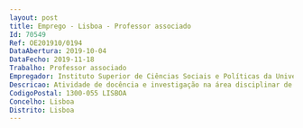```yaml
--- 
layout: post
title: Emprego - Lisboa - Professor associado
Id: 70549
Ref: OE201910/0194
DataAbertura: 2019-10-04
DataFecho: 2019-11-18
Trabalho: Professor associado
Empregador: Instituto Superior de Ciências Sociais e Políticas da Universidade de Lisboa
Descricao: Atividade de docência e investigação na área disciplinar de Estudos Africanos do ISCSP da Universidade de Lisboa, a qual integra as seguintes unidades curriculares   Área Etnográfica  África (Africa Subsariana e Norte de África)  Dinâmicas Migratórias e Refugiados em África  População e Desigualdade Mundial  Globalização, Migrações e Saúde  Sociologia da Cidade e do Território  Sociologia Aplicada  Seminário de Investigação em Antropologia.
CodigoPostal: 1300-055 LISBOA
Concelho: Lisboa
Distrito: Lisboa
--- 
```

